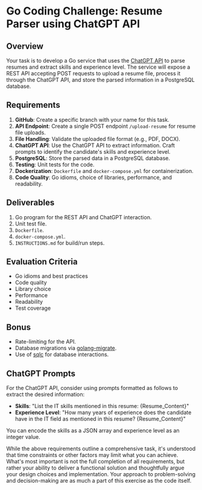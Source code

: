 # Go Coding Challenge: Resume Parser using ChatGPT API

## Overview

Your task is to develop a Go service that uses the [ChatGPT API](https://platform.openai.com/docs/guides/chat) to parse resumes and extract skills and experience level. The service will expose a REST API accepting POST requests to upload a resume file, process it through the ChatGPT API, and store the parsed information in a PostgreSQL database.

## Requirements

1. **GitHub**: Create a specific branch with your name for this task.
2. **API Endpoint**: Create a single POST endpoint `/upload-resume` for resume file uploads.
3. **File Handling**: Validate the uploaded file format (e.g., PDF, DOCX).
4. **ChatGPT API**: Use the ChatGPT API to extract information. Craft prompts to identify the candidate's skills and experience level.
5. **PostgreSQL**: Store the parsed data in a PostgreSQL database.
6. **Testing**: Unit tests for the code.
7. **Dockerization**: `Dockerfile` and `docker-compose.yml` for containerization.
8. **Code Quality**: Go idioms, choice of libraries, performance, and readability.

## Deliverables

1. Go program for the REST API and ChatGPT interaction.
2. Unit test file.
3. `Dockerfile`.
4. `docker-compose.yml`.
5. `INSTRUCTIONS.md` for build/run steps.

## Evaluation Criteria

- Go idioms and best practices
- Code quality
- Library choice
- Performance
- Readability
- Test coverage

## Bonus

- Rate-limiting for the API.
- Database migrations via [golang-migrate](https://github.com/golang-migrate/migrate).
- Use of [sqlc](https://github.com/kyleconroy/sqlc) for database interactions.

## ChatGPT Prompts

For the ChatGPT API, consider using prompts formatted as follows to extract the desired information:

- **Skills**: "List the IT skills mentioned in this resume: {Resume_Content}"
- **Experience Level**: "How many years of experience does the candidate have in the IT field as mentioned in this resume? {Resume_Content}"

You can encode the skills as a JSON array and experience level as an integer value.

While the above requirements outline a comprehensive task, it's understood that time constraints or other factors may limit what you can achieve. What's most important is not the full completion of all requirements, but rather your ability to deliver a functional solution and thoughtfully argue your design choices and implementation. Your approach to problem-solving and decision-making are as much a part of this exercise as the code itself.
